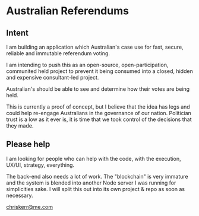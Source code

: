 # Australian Referendums


## Intent
I am building an application which Australian's case use for fast, secure, reliable and immutable referendum voting. 

I am intending to push this as an open-source, open-participation, communited held project to prevent it being consumed into a closed, hidden and expensive consultant-led project. 

Australian's should be able to see and determine how their votes are being held.

This is currently a proof of concept, but I believe that the idea has legs and could help re-engage Australians in the governance of our nation. Politician trust is a low as it ever is, it is time that we took control of the decisions that they made. 

## Please help
I am looking for people who can help with the code, with the execution, UX/UI, strategy, everything. 

The back-end also needs a lot of work. The "blockchain" is very immature and the system is blended into another Node server I was running for simplicities sake. I will split this out into its own project & repo as soon as necessary.

chriskerr@me.com